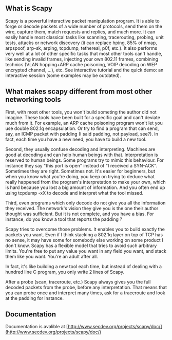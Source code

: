 What is Scapy
-------------

Scapy is a powerful interactive packet manipulation program. It is able to forge or decode packets of a wide number of protocols, send them on the wire, capture them, match requests and replies, and much more. It can easily handle most classical tasks like scanning, tracerouting, probing, unit tests, attacks or network discovery (it can replace hping, 85% of nmap, arpspoof, arp-sk, arping, tcpdump, tethereal, p0f, etc.). It also performs very well at a lot of other specific tasks that most other tools can't handle, like sending invalid frames, injecting your own 802.11 frames, combining technics (VLAN hopping+ARP cache poisoning, VOIP decoding on WEP encrypted channel, ...), etc. See interactive tutorial and the quick demo: an interactive session (some examples may be outdated).

What makes scapy different from most other networking tools
-----------------------------------------------------------

First, with most other tools, you won't build someting the author did not imagine. These tools have been built for a specific goal and can't deviate much from it. For example, an ARP cache poisoning program won't let you use double 802.1q encapsulation. Or try to find a program that can send, say, an ICMP packet with padding (I said padding, not payload, see?). In fact, each time you have a new need, you have to build a new tool.

Second, they usually confuse decoding and interpreting. Machines are good at decoding and can help human beings with that. Interpretation is reserved to human beings. Some programs try to mimic this behaviour. For instance they say "this port is open" instead of "I received a SYN-ACK". Sometimes they are right. Sometimes not. It's easier for beginners, but when you know what you're doing, you keep on trying to deduce what really happened from the program's interpretation to make your own, which is hard because you lost a big amount of information. And you often end up using tcpdump -xX to decode and interpret what the tool missed.

Third, even programs which only decode do not give you all the information they received. The network's vision they give you is the one their author thought was sufficient. But it is not complete, and you have a bias. For instance, do you know a tool that reports the padding ?

Scapy tries to overcome those problems. It enables you to build exactly the packets you want. Even if I think stacking a 802.1q layer on top of TCP has no sense, it may have some for somebody else working on some product I don't know. Scapy has a flexible model that tries to avoid such arbitrary limits. You're free to put any value you want in any field you want, and stack them like you want. You're an adult after all.

In fact, it's like building a new tool each time, but instead of dealing with a hundred line C program, you only write 2 lines of Scapy.

After a probe (scan, traceroute, etc.) Scapy always gives you the full decoded packets from the probe, before any interpretation. That means that you can probe once and interpret many times, ask for a traceroute and look at the padding for instance. 

Documentation
-------------

Documentation is avalible at [http://www.secdev.org/projects/scapy/doc/](http://www.secdev.org/projects/scapy/doc/)
